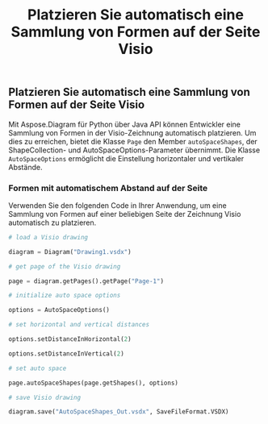 ﻿---
title: Platzieren Sie automatisch eine Sammlung von Formen auf der Seite Visio
type: docs
weight: 30
url: /de/python-java/auto-space-a-collection-of-shapes-in-the-visio-page/
---
## **Platzieren Sie automatisch eine Sammlung von Formen auf der Seite Visio**
Mit Aspose.Diagram für Python über Java API können Entwickler eine Sammlung von Formen in der Visio-Zeichnung automatisch platzieren. Um dies zu erreichen, bietet die Klasse `Page` den Member `autoSpaceShapes`, der ShapeCollection- und AutoSpaceOptions-Parameter übernimmt. Die Klasse `AutoSpaceOptions` ermöglicht die Einstellung horizontaler und vertikaler Abstände.

### **Formen mit automatischem Abstand auf der Seite**
Verwenden Sie den folgenden Code in Ihrer Anwendung, um eine Sammlung von Formen auf einer beliebigen Seite der Zeichnung Visio automatisch zu platzieren.

``` python
# load a Visio drawing

diagram = Diagram("Drawing1.vsdx")

# get page of the Visio drawing

page = diagram.getPages().getPage("Page-1")

# initialize auto space options

options = AutoSpaceOptions()

# set horizontal and vertical distances

options.setDistanceInHorizontal(2)

options.setDistanceInVertical(2)

# set auto space 

page.autoSpaceShapes(page.getShapes(), options)

# save Visio drawing

diagram.save("AutoSpaceShapes_Out.vsdx", SaveFileFormat.VSDX)

```
